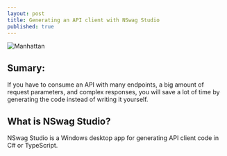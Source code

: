 ```yaml
---
layout: post
title: Generating an API client with NSwag Studio
published: true
---
```


![Manhattan]({{site.baseurl}}/_posts/Manhattan.jpg)



## Sumary:

If you have to consume an API with many endpoints, a big amount of request parameters, and complex responses, you will save a lot of time by generating the code instead of writing it yourself.

## What is NSwag Studio?

NSwag Studio is a Windows desktop app for generating API client code in C# or TypeScript.
